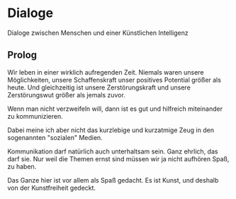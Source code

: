 # Dialoge
Dialoge zwischen Menschen und einer Künstlichen Intelligenz

## Prolog

Wir leben in einer wirklich aufregenden Zeit. Niemals waren unsere Möglichkeiten, unsere Schaffenskraft unser positives Potential größer als heute. Und gleichzeitig ist unsere Zerstörungskraft und unsere Zerstörungswut größer als jemals zuvor.

Wenn man nicht verzweifeln will, dann ist es gut und hilfreich miteinander zu kommunizieren.

Dabei meine ich aber nicht das kurzlebige und kurzatmige Zeug in den sogenannten "sozialen" Medien.


Kommunikation darf natürlich auch unterhaltsam sein. Ganz ehrlich, das darf sie. Nur weil die Themen ernst sind müssen wir ja nicht aufhören Spaß, zu haben.

Das Ganze hier ist vor allem als Spaß gedacht. Es ist Kunst, und deshalb von der Kunstfreiheit gedeckt.
